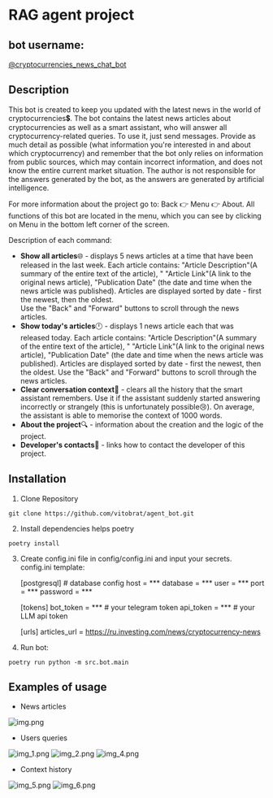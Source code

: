 # RAG agent project

## bot username: 
[@cryptocurrencies_news_chat_bot](https://t.me/cryptocurrencies_news_chat_bot)

## Description

This bot is created to keep you updated with the latest news in the world of cryptocurrencies💲.
The bot contains the latest news articles about cryptocurrencies as well as a smart assistant,
who will answer all cryptocurrency-related queries.
To use it, just send messages.
Provide as much detail as possible (what information you're interested in and about which cryptocurrency) 
and remember that the bot only relies on information from public sources, 
which may contain incorrect information, and does not know the entire current market situation. 
The author is not responsible for the answers generated by the bot, 
as the answers are generated by artificial intelligence. 

For more information about the project go to: Back 👉 Menu 👉 About.
All functions of this bot are located in the menu, 
which you can see by clicking on Menu in the bottom left corner of the screen. 

Description of each command: 
- <b>Show all articles</b>🌐 - displays 5 news articles at a time that have been released in the last week. 
Each article contains: "Article Description"(A summary of the entire text of the article), "
"Article Link"(A link to the original news article), 
"Publication Date" (the date and time when the news article was published).
Articles are displayed sorted by date - first the newest, then the oldest.  
Use the "Back" and "Forward" buttons to scroll through the news articles.
- <b>Show today's articles</b>🕛 - displays 1 news article each that was released today.
Each article contains: "Article Description"(A summary of the entire text of the article), "
"Article Link"(A link to the original news article), 
"Publication Date" (the date and time when the news article was published).
Articles are displayed sorted by date - first the newest, then the oldest. 
Use the "Back" and "Forward" buttons to scroll through the news articles.
- <b>Clear conversation context</b>🧹 - clears all the history that the smart assistant remembers. 
Use it if the assistant suddenly started answering incorrectly or strangely 
(this is unfortunately possible😢). On average, the assistant is able to memorise the context of 1000 words.
- <b>About the project</b>🔍 - information about the creation and the logic of the project.
- <b>Developer's contacts</b>📱 - links how to contact the developer of this project.

## Installation

1. Clone Repository

```git clone https://github.com/vitobrat/agent_bot.git```

2. Install dependencies helps poetry

```poetry install```

3. Create config.ini file in config/config.ini and input your secrets. config.ini template:

    
    [postgresql]  # database config
    host = ***
    database = ***
    user = ***
    port = ***
    password = ***

    [tokens]
    bot_token = ***  # your telegram token
    api_token = ***  # your LLM api token

    [urls]
    articles_url = https://ru.investing.com/news/cryptocurrency-news

4. Run bot:

```poetry run python -m src.bot.main```

## Examples of usage
- News articles

![img.png](img/img.png)
- Users queries

![img_1.png](img/img_1.png)
![img_2.png](img/img_2.png)
![img_4.png](img/img_4.png)

- Context history

![img_5.png](img/img_5.png)
![img_6.png](img/img_6.png)

